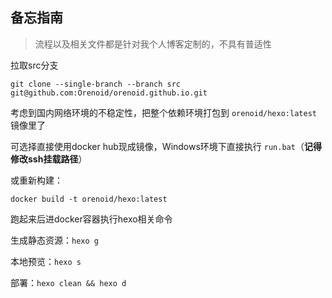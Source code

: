 ## 备忘指南

> 流程以及相关文件都是针对我个人博客定制的，不具有普适性

拉取src分支

```
git clone --single-branch --branch src git@github.com:Orenoid/orenoid.github.io.git
```

考虑到国内网络环境的不稳定性，把整个依赖环境打包到 `orenoid/hexo:latest` 镜像里了

可选择直接使用docker hub现成镜像，Windows环境下直接执行 `run.bat`（**记得修改ssh挂载路径**）

或重新构建：

```shell
docker build -t orenoid/hexo:latest
```

跑起来后进docker容器执行hexo相关命令

生成静态资源：`hexo g`

本地预览：`hexo s`

部署：`hexo clean && hexo d`